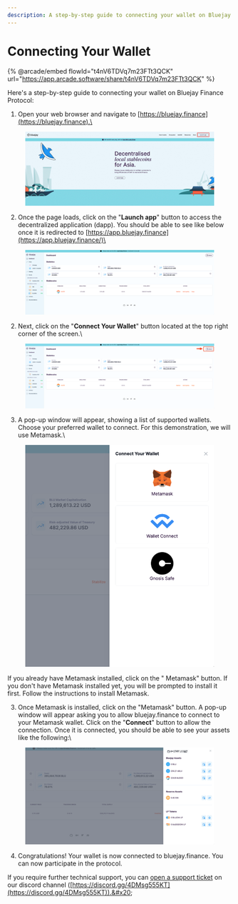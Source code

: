 ```yaml
---
description: A step-by-step guide to connecting your wallet on Bluejay Finance Protocol.
---
```


# Connecting Your Wallet

{% @arcade/embed flowId="t4nV6TDVq7m23FTt3QCK" url="https://app.arcade.software/share/t4nV6TDVq7m23FTt3QCK" %}

Here's a step-by-step guide to connecting your wallet on Bluejay Finance Protocol:

1. Open your web browser and navigate to [https://bluejay.finance](https://bluejay.finance).\


<figure><img src="../.gitbook/assets/SCR-20230221-j3y.jpeg" alt=""><figcaption></figcaption></figure>

2. Once the page loads, click on the "**Launch app**" button to access the decentralized application (dapp). You should be able to see like below once it is redirected to [https://app.bluejay.finance](https://app.bluejay.finance/)\


<figure><img src="../.gitbook/assets/SCR-20230221-j6q.png" alt=""><figcaption></figcaption></figure>

2. Next, click on the "**Connect Your Wallet**" button located at the top right corner of the screen.\


<figure><img src="../.gitbook/assets/SCR-20230221-j6q (1).png" alt=""><figcaption></figcaption></figure>

3. A pop-up window will appear, showing a list of supported wallets. Choose your preferred wallet to connect. For this demonstration, we will use Metamask.\


<figure><img src="../.gitbook/assets/SCR-20230221-j90.png" alt=""><figcaption></figcaption></figure>

If you already have Metamask installed, click on the " Metamask" button. If you don't have Metamask installed yet, you will be prompted to install it first. Follow the instructions to install Metamask.

3. Once Metamask is installed, click on the "Metamask" button. A pop-up window will appear asking you to allow bluejay.finance to connect to your Metamask wallet. Click on the "**Connect**" button to allow the connection. Once it is connected, you should be able to see your assets like the following:\


<figure><img src="../.gitbook/assets/SCR-20230221-jan.png" alt=""><figcaption></figcaption></figure>

4. Congratulations! Your wallet is now connected to bluejay.finance. You can now participate in the protocol.

If you require further technical support, you can [open a support ticket](broken-reference) on our discord channel ([https://discord.gg/4DMsg555KT](https://discord.gg/4DMsg555KT)).&#x20;

